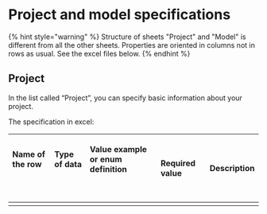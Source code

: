 # Project and model specifications

{% hint style="warning" %}
Structure of sheets "Project" and "Model" is different from all the other sheets. Properties are oriented in columns not in rows as usual. See the excel files below.
{% endhint %}

## Project

In the list called “Project”, you can specify basic information about your project.

The specification in excel:

<table>
  <thead>
    <tr>
      <th style="text-align:left">
        <p>Name of the row
          <br />
        </p>
        <p>
          <br />
        </p>
      </th>
      <th style="text-align:left">
        <p>Type of data
          <br />
        </p>
        <p>
          <br />
        </p>
      </th>
      <th style="text-align:left">
        <p>Value example or enum definition
          <br />
        </p>
        <p>
          <br />
        </p>
      </th>
      <th style="text-align:left">Required value</th>
      <th style="text-align:left">Description</th>
    </tr>
  </thead>
  <tbody>
    <tr>
      <td style="text-align:left"></td>
      <td style="text-align:left"></td>
      <td style="text-align:left"></td>
      <td style="text-align:left"></td>
      <td style="text-align:left"></td>
    </tr>
  </tbody>
</table>

